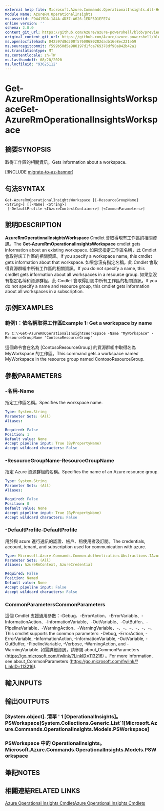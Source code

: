 ```yaml
---
external help file: Microsoft.Azure.Commands.OperationalInsights.dll-Help.xml
Module Name: AzureRM.OperationalInsights
ms.assetid: F94415DA-1A4A-4D37-A626-1EDF5D1EFE74
online version: ''
schema: 2.0.0
content_git_url: https://github.com/Azure/azure-powershell/blob/preview/src/ResourceManager/OperationalInsights/Commands.OperationalInsights/help/Get-AzureRmOperationalInsightsWorkspace.md
original_content_git_url: https://github.com/Azure/azure-powershell/blob/preview/src/ResourceManager/OperationalInsights/Commands.OperationalInsights/help/Get-AzureRmOperationalInsightsWorkspace.md
ms.openlocfilehash: 042597d8d300f57600680282dadb16e8ec221e59
ms.sourcegitcommit: f599b50d5e980197d1fca769378df90a842b42a1
ms.translationtype: MT
ms.contentlocale: zh-TW
ms.lasthandoff: 08/20/2020
ms.locfileid: "93625112"
---
```

# <span data-ttu-id="47383-101">Get-AzureRmOperationalInsightsWorkspace</span><span class="sxs-lookup"><span data-stu-id="47383-101">Get-AzureRmOperationalInsightsWorkspace</span></span>

## <span data-ttu-id="47383-102">摘要</span><span class="sxs-lookup"><span data-stu-id="47383-102">SYNOPSIS</span></span>
<span data-ttu-id="47383-103">取得工作區的相關資訊。</span><span class="sxs-lookup"><span data-stu-id="47383-103">Gets information about a workspace.</span></span>

[!INCLUDE [migrate-to-az-banner](../../includes/migrate-to-az-banner.md)]

## <span data-ttu-id="47383-104">句法</span><span class="sxs-lookup"><span data-stu-id="47383-104">SYNTAX</span></span>

```
Get-AzureRmOperationalInsightsWorkspace [[-ResourceGroupName] <String>] [[-Name] <String>]
 [-DefaultProfile <IAzureContextContainer>] [<CommonParameters>]
```

## <span data-ttu-id="47383-105">說明</span><span class="sxs-lookup"><span data-stu-id="47383-105">DESCRIPTION</span></span>
<span data-ttu-id="47383-106">**AzureRmOperationalInsightsWorkspace** Cmdlet 會取得現有工作區的相關資訊。</span><span class="sxs-lookup"><span data-stu-id="47383-106">The **Get-AzureRmOperationalInsightsWorkspace** cmdlet gets information about an existing workspace.</span></span>
<span data-ttu-id="47383-107">如果您指定工作區名稱，此 Cmdlet 會取得該工作區的相關資訊。</span><span class="sxs-lookup"><span data-stu-id="47383-107">If you specify a workspace name, this cmdlet gets information about that workspace.</span></span>
<span data-ttu-id="47383-108">如果您沒有指定名稱，此 Cmdlet 會取得資源群組中所有工作區的相關資訊。</span><span class="sxs-lookup"><span data-stu-id="47383-108">If you do not specify a name, this cmdlet gets information about all workspaces in a resource group.</span></span>
<span data-ttu-id="47383-109">如果您沒有指定名稱和資源群組，此 Cmdlet 會取得訂閱中所有工作區的相關資訊。</span><span class="sxs-lookup"><span data-stu-id="47383-109">If you do not specify a name and resource group, this cmdlet gets information about all workspaces in a subscription.</span></span>

## <span data-ttu-id="47383-110">示例</span><span class="sxs-lookup"><span data-stu-id="47383-110">EXAMPLES</span></span>

### <span data-ttu-id="47383-111">範例1：依名稱取得工作區</span><span class="sxs-lookup"><span data-stu-id="47383-111">Example 1: Get a workspace by name</span></span>
```
PS C:\>Get-AzureRmOperationalInsightsWorkspace -Name "MyWorkspace" -ResourceGroupName "ContosoResourceGroup"
```

<span data-ttu-id="47383-112">這個命令會在名為 [ContosoResourceGroup] 的資源群組中取得名為 MyWorkspace 的工作區。</span><span class="sxs-lookup"><span data-stu-id="47383-112">This command gets a workspace named MyWorkspace in the resource group named ContosoResourceGroup.</span></span>

## <span data-ttu-id="47383-113">參數</span><span class="sxs-lookup"><span data-stu-id="47383-113">PARAMETERS</span></span>

### <span data-ttu-id="47383-114">-名稱</span><span class="sxs-lookup"><span data-stu-id="47383-114">-Name</span></span>
<span data-ttu-id="47383-115">指定工作區名稱。</span><span class="sxs-lookup"><span data-stu-id="47383-115">Specifies the workspace name.</span></span>

```yaml
Type: System.String
Parameter Sets: (All)
Aliases: 

Required: False
Position: 1
Default value: None
Accept pipeline input: True (ByPropertyName)
Accept wildcard characters: False
```

### <span data-ttu-id="47383-116">-ResourceGroupName</span><span class="sxs-lookup"><span data-stu-id="47383-116">-ResourceGroupName</span></span>
<span data-ttu-id="47383-117">指定 Azure 資源群組的名稱。</span><span class="sxs-lookup"><span data-stu-id="47383-117">Specifies the name of an Azure resource group.</span></span>

```yaml
Type: System.String
Parameter Sets: (All)
Aliases: 

Required: False
Position: 0
Default value: None
Accept pipeline input: True (ByPropertyName)
Accept wildcard characters: False
```

### <span data-ttu-id="47383-118">-DefaultProfile</span><span class="sxs-lookup"><span data-stu-id="47383-118">-DefaultProfile</span></span>
<span data-ttu-id="47383-119">用於與 azure 進行通訊的認證、帳戶、租使用者及訂閱。</span><span class="sxs-lookup"><span data-stu-id="47383-119">The credentials, account, tenant, and subscription used for communication with azure.</span></span>

```yaml
Type: Microsoft.Azure.Commands.Common.Authentication.Abstractions.IAzureContextContainer
Parameter Sets: (All)
Aliases: AzureRmContext, AzureCredential

Required: False
Position: Named
Default value: None
Accept pipeline input: False
Accept wildcard characters: False
```

### <span data-ttu-id="47383-120">CommonParameters</span><span class="sxs-lookup"><span data-stu-id="47383-120">CommonParameters</span></span>
<span data-ttu-id="47383-121">這個 Cmdlet 支援通用參數：-Debug、-ErrorAction、-ErrorVariable、-InformationAction、-InformationVariable、-OutVariable、-OutBuffer、-PipelineVariable、-WarningAction、-WarningVariable、-、-、-、-、-、-。</span><span class="sxs-lookup"><span data-stu-id="47383-121">This cmdlet supports the common parameters: -Debug, -ErrorAction, -ErrorVariable, -InformationAction, -InformationVariable, -OutVariable, -OutBuffer, -PipelineVariable, -Verbose, -WarningAction, and -WarningVariable.</span></span> <span data-ttu-id="47383-122">如需詳細資訊，請參閱 about_CommonParameters (https://go.microsoft.com/fwlink/?LinkID=113216) 。</span><span class="sxs-lookup"><span data-stu-id="47383-122">For more information, see about_CommonParameters (https://go.microsoft.com/fwlink/?LinkID=113216).</span></span>

## <span data-ttu-id="47383-123">輸入</span><span class="sxs-lookup"><span data-stu-id="47383-123">INPUTS</span></span>

## <span data-ttu-id="47383-124">輸出</span><span class="sxs-lookup"><span data-stu-id="47383-124">OUTPUTS</span></span>

### <span data-ttu-id="47383-125">[System.object]. 清單 ' 1 [OperationalInsights]。 PSWorkspace]</span><span class="sxs-lookup"><span data-stu-id="47383-125">System.Collections.Generic.List\`1[Microsoft.Azure.Commands.OperationalInsights.Models.PSWorkspace]</span></span>

### <span data-ttu-id="47383-126">PSWorkspace 中的 OperationalInsights。</span><span class="sxs-lookup"><span data-stu-id="47383-126">Microsoft.Azure.Commands.OperationalInsights.Models.PSWorkspace</span></span>

## <span data-ttu-id="47383-127">筆記</span><span class="sxs-lookup"><span data-stu-id="47383-127">NOTES</span></span>

## <span data-ttu-id="47383-128">相關連結</span><span class="sxs-lookup"><span data-stu-id="47383-128">RELATED LINKS</span></span>

[<span data-ttu-id="47383-129">Azure Operational Insights Cmdlet</span><span class="sxs-lookup"><span data-stu-id="47383-129">Azure Operational Insights Cmdlets</span></span>](./AzureRM.OperationalInsights.md)


